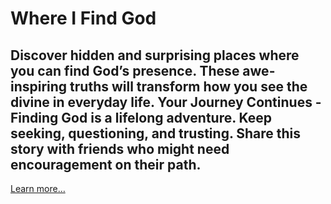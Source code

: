 # **Where I Find God**

## **Discover hidden and surprising places where you can find God’s presence. These awe-inspiring truths will transform how you see the divine in everyday life. Your Journey Continues - Finding God is a lifelong adventure. Keep seeking, questioning, and trusting. Share this story with friends who might need encouragement on their path.**

[Learn more…](https://spiritualkhazaana.com/web-stories/where-i-find-god/)
